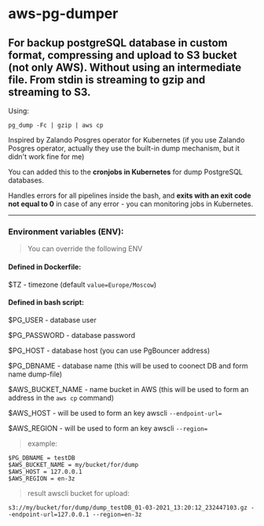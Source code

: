 # aws-pg-dumper 
## For backup postgreSQL database in custom format, compressing and upload to S3 bucket (not only AWS). Without using an intermediate file. From stdin is streaming to gzip and streaming to S3.

Using:

    pg_dump -Fc | gzip | aws cp

Inspired by Zalando Posgres operator for Kubernetes (if you use Zalando Posgres operator, actually they use the built-in dump mechanism, but it didn't work fine for me)

You can added this to the **cronjobs in Kubernetes** for dump PostgreSQL databases. 

Handles errors for all pipelines inside the bash, and **exits with an exit code not equal to 0** in case of any error - you can monitoring jobs in Kubernetes.

---

### **Environment variables (ENV):**

> You can override the following ENV

#### **Defined in Dockerfile:**

$TZ - timezone (default `value=Europe/Moscow`)

#### **Defined in bash script:**

$PG_USER - database user

$PG_PASSWORD - database password

$PG_HOST - database host (you can use PgBouncer address)

$PG_DBNAME - database name (this will be used to coonect DB and form name dump-file)

$AWS_BUCKET_NAME - name bucket in AWS (this will be used to form an address in the `aws cp` command)

$AWS_HOST - will be used to form an key awscli `--endpoint-url=`

$AWS_REGION - will be used to form an key awscli `--region=`

> example:

    $PG_DBNAME = testDB
    $AWS_BUCKET_NAME = my/bucket/for/dump
    $AWS_HOST = 127.0.0.1
    $AWS_REGION = en-3z

> result awscli bucket for upload:

    s3://my/bucket/for/dump/dump_testDB_01-03-2021_13:20:12_232447103.gz --endpoint-url=127.0.0.1 --region=en-3z
